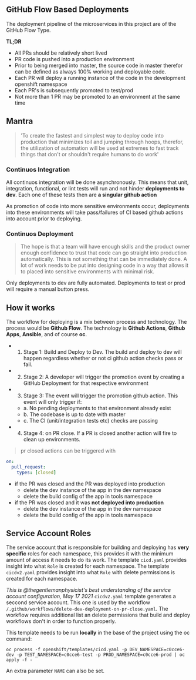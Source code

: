 ## GitHub Flow Based Deployments

The deployment pipeline of the microservices in this project are of the GitHub Flow Type. 

__TL;DR__ 
- All PRs should be relatively short lived
- PR code is pushed into a production environment
- Prior to being merged into master, the source code in master therefor can be defined as always 100% working
and deployable code. 
- Each PR will deploy a running instance of the code in the development openshift namespace
- Each PR's is subsequently promoted to test/prod
- Not more than 1 PR may be promoted to an environment at the same time


## Mantra
> 'To create the fastest and simplest way to deploy code into production that minimizes toil and jumping through hoops, therefor,
the utilization of automation will be used at extremes to fast track things that don't or shouldn't require humans to do work'

### Continuos Integration

All continuos integration will be done asynchronously. This means that unit, integration, functional, or lint tests will run and not hinder __deployments to dev__. Each one of these tests then are __a singular github action__

As promotion of code into more sensitive environments occur, deployments into these environments will take pass/failures of CI based github actions into account prior to deploying. 

### Continuos Deployment

> The hope is that a team will have enough skills and the product owner enough confidence to trust that code can go straight into production automatically. This is not something that can be immediately done. A lot of work needs to be put into designing code in a way that allows it to placed into sensitive environments with minimal risk. 

Only deployments to dev are fully automated. Deployments to test or prod will require a manual button press. 

## How it works

The workflow for deploying is a mix between process and technology. The process would be __Github Flow__. 
The technology is __Github Actions__, __Github Apps__, __Ansible__, and of course __oc__.

- 1. Stage 1: Build and Deploy to Dev. The build and deploy to dev will happen regardless whether or not ci github action checks pass or fail. 
- 2. Stage 2: A developer will trigger the promotion event by creating a GitHub Deployment for that respective environment
- 3. Stage 3: The event will trigger the promotion github action. This event will only trigger if:
  - a. No pending deployments to that environment already exist
  - b. The codebase is up to date with master
  - c. The CI (unit/integration tests etc) checks are passing
- 4. Stage 4: on PR close. If a PR is closed another action will fire to clean up environments.
> pr closed actions can be triggered with 
> 
  ```yaml
  on:
    pull_request:
      types: [closed]
  ```
  - if the  PR was closed and the PR was deployed into production
    - delete the dev instance of the app in the dev namespace
    - delete the build config of the app in tools namespace
  - if the PR was closed and it was __not deployed into production__
     - delete the dev instance of the app in the dev namespace
    - delete the build config of the app in tools namespace


## Service Account Roles

The service account that is responsible for building and deploying has __very specific__ roles for each
namespace, this provides it with the minimum amount of access it needs to do its work. The template `cicd.yaml` provides
insight into what `Role` is created for each namespace. The template `cicdv2.yaml` provides insight into what `Role` with delete permissions is created for each namespace.

*This is @thegentlemanphysicist's best understanding of the service account configuration, May 17 2021*
`cicdv2.yaml` template generates a seccond service account.  This one is used by the workflow `/.github/workflows/delete-dev-deployment-on-pr-close.yaml`.  The workflow requires additional list an delete permissions that build and deploy workflows don't in order to function properly.

This template needs to be run **locally** in the base of the project using the oc command:

`oc process -f openshift/templates/cicd.yaml -p DEV_NAMESPACE=c0cce6-dev -p TEST_NAMESPACE=c0cce6-test -p PROD_NAMESPACE=c0cce6-prod | oc apply -f -`

An extra parameter `NAME` can also be set.
